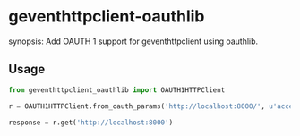 geventhttpclient-oauthlib
=========================

synopsis: Add OAUTH 1 support for geventhttpclient using oauthlib.

Usage
---------
```python
from geventhttpclient_oauthlib import OAUTH1HTTPClient

r = OAUTH1HTTPClient.from_oauth_params('http://localhost:8000/', u'access_key')

response = r.get('http://localhost:8000')
```
